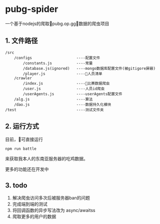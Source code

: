 # pubg-spider

一个基于nodejs的爬取pubg.op.gg数据的爬虫项目

## 1. 文件路径
    /src                    
        /configs                    ----配置文件
            /constants.js           ----常量
            /database.js(ignored)   ----mongo数据库配置文件(被gitigore屏蔽)
            /player.js              ----人员清单
        /crawler
            /index.js               ----比赛数据爬虫
            /user.js                ----人员id爬虫
            /userAgents.js          ----userAgents配置文件
        /alg.js                     ----算法
        /dao.js                     ----数据持久化模块
    /test                           ----测试文件夹

## 2. 运行方式
目前，可直接运行

```bash
npm run battle
```
来获取我本人的东南亚服务器的吃鸡数据。

更多的功能还在开发中

## 3. todo
1. 解决爬虫访问多次后被服务器ban的问题
2. 完成端到端的测试
3. 将回调函数的异步写法改为 async/awaitss
4. 爬取更多的用户的数据

